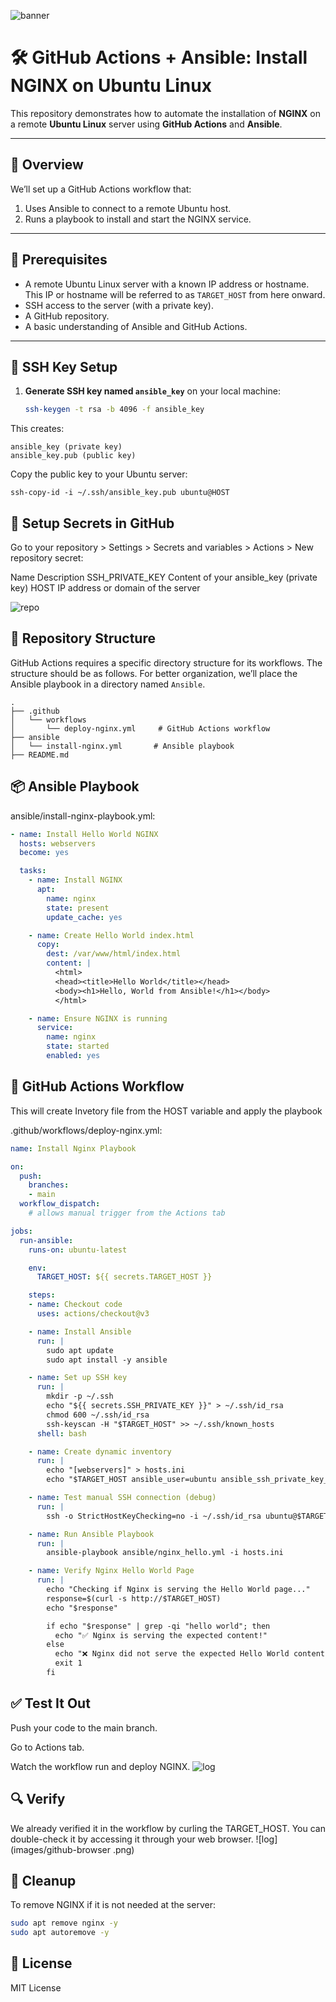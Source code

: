 ![banner](images/github-action-ansible.png)
# 🛠️ GitHub Actions + Ansible: Install NGINX on Ubuntu Linux

This repository demonstrates how to automate the installation of **NGINX** on a remote **Ubuntu Linux** server using **GitHub Actions** and **Ansible**.

---

## 🧩 Overview

We’ll set up a GitHub Actions workflow that:
1. Uses Ansible to connect to a remote Ubuntu host.
2. Runs a playbook to install and start the NGINX service.

---

## 📝 Prerequisites

- A remote Ubuntu Linux server with a known IP address or hostname. This IP or hostname will be referred to as `TARGET_HOST` from here onward.
- SSH access to the server (with a private key).
- A GitHub repository.
- A basic understanding of Ansible and GitHub Actions.

---

## 🔑 SSH Key Setup

1. **Generate SSH key named `ansible_key`** on your local machine:

   ```bash
   ssh-keygen -t rsa -b 4096 -f ansible_key
   ```
This creates:
```
ansible_key (private key)
ansible_key.pub (public key)
```

Copy the public key to your Ubuntu server:
```
ssh-copy-id -i ~/.ssh/ansible_key.pub ubuntu@HOST
```

## 🔐 Setup Secrets in GitHub
Go to your repository > Settings > Secrets and variables > Actions > New repository secret:

Name	Description
SSH_PRIVATE_KEY	Content of your ansible_key (private key)
HOST	IP address or domain of the server

![repo](images/github-repo-vars.png)
## 📁 Repository Structure
GitHub Actions requires a specific directory structure for its workflows. The structure should be as follows.
For better organization, we’ll place the Ansible playbook in a directory named `Ansible`. 
```
.
├── .github
│   └── workflows
│       └── deploy-nginx.yml     # GitHub Actions workflow
├── ansible
│   └── install-nginx.yml       # Ansible playbook
├── README.md

```

## 📦 Ansible Playbook
ansible/install-nginx-playbook.yml:

```yaml
- name: Install Hello World NGINX
  hosts: webservers
  become: yes

  tasks:
    - name: Install NGINX
      apt:
        name: nginx
        state: present
        update_cache: yes

    - name: Create Hello World index.html
      copy:
        dest: /var/www/html/index.html
        content: |
          <html>
          <head><title>Hello World</title></head>
          <body><h1>Hello, World from Ansible!</h1></body>
          </html>

    - name: Ensure NGINX is running
      service:
        name: nginx
        state: started
        enabled: yes
```


## 🤖 GitHub Actions Workflow
This will create Invetory file from the HOST variable and apply the playbook

.github/workflows/deploy-nginx.yml:
```yaml
name: Install Nginx Playbook

on:
  push:
    branches:
    - main
  workflow_dispatch:
    # allows manual trigger from the Actions tab

jobs:
  run-ansible:
    runs-on: ubuntu-latest

    env:
      TARGET_HOST: ${{ secrets.TARGET_HOST }}

    steps:
    - name: Checkout code
      uses: actions/checkout@v3

    - name: Install Ansible
      run: |
        sudo apt update
        sudo apt install -y ansible

    - name: Set up SSH key
      run: |
        mkdir -p ~/.ssh
        echo "${{ secrets.SSH_PRIVATE_KEY }}" > ~/.ssh/id_rsa
        chmod 600 ~/.ssh/id_rsa
        ssh-keyscan -H "$TARGET_HOST" >> ~/.ssh/known_hosts
      shell: bash

    - name: Create dynamic inventory
      run: |
        echo "[webservers]" > hosts.ini
        echo "$TARGET_HOST ansible_user=ubuntu ansible_ssh_private_key_file=~/.ssh/id_rsa" >> hosts.ini

    - name: Test manual SSH connection (debug)
      run: |
        ssh -o StrictHostKeyChecking=no -i ~/.ssh/id_rsa ubuntu@$TARGET_HOST "echo 'SSH Success 🎉'"

    - name: Run Ansible Playbook
      run: |
        ansible-playbook ansible/nginx_hello.yml -i hosts.ini

    - name: Verify Nginx Hello World Page
      run: |
        echo "Checking if Nginx is serving the Hello World page..."
        response=$(curl -s http://$TARGET_HOST)
        echo "$response"

        if echo "$response" | grep -qi "hello world"; then
          echo "✅ Nginx is serving the expected content!"
        else
          echo "❌ Nginx did not serve the expected Hello World content."
          exit 1
        fi
```

## ✅ Test It Out
Push your code to the main branch.

Go to Actions tab.

Watch the workflow run and deploy NGINX.
![log](images/github-action-logs.png)

## 🔍 Verify
We already verified it in the workflow by curling the TARGET_HOST. You can double-check it by accessing it through your web browser.
![log](images/github-browser .png)

## 🧼 Cleanup
To remove NGINX if it is not needed at the server:
```bash
sudo apt remove nginx -y
sudo apt autoremove -y
```

## 📄 License
MIT License


